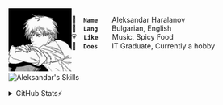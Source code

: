 <img align="left" width="125" height="125" src="assets/denji.jpg" alt="Denji">

👤 **`Name`**  Aleksandar Haralanov
<br>
💬 **`Lang`**  Bulgarian, English
<br>
💗 **`Like`**  Music, Spicy Food
<br>
💼 **`Does`**  IT Graduate, Currently a hobby

<br>

![Aleksandar's Skills](https://skillicons.dev/icons?i=java,cs,html,css,bootstrap)

<details>
  <summary>GitHub Stats⚡</summary>

  <a href="#">![Aleksandar's GitHub Stats](https://github-readme-stats.vercel.app/api?username=aleksandarharalanov&theme=github_dark&show_icons=true&hide_border=true&line_height=20)</a>
  <a href="#">![Aleksandar's Top Langs](https://github-readme-stats.vercel.app/api/top-langs/?username=aleksandarharalanov&layout=compact&theme=github_dark&hide_border=true)</a>
</details>
